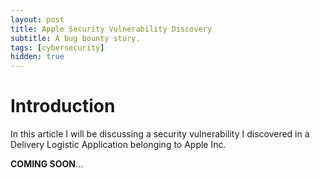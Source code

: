 ```yaml
---
layout: post
title: Apple Security Vulnerability Discovery
subtitle: A bug bounty story.
tags: [cybersecurity]
hidden: true
---
```


# Introduction

In this article I will be discussing a security vulnerability I discovered in a Delivery Logistic Application belonging to Apple Inc.

**COMING SOON**...